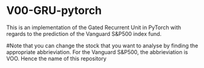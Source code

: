 # V00-GRU-pytorch
This is an implementation of the Gated Recurrent Unit in PyTorch with regards to the prediction of the Vanguard S&P500 index fund.

#Note that you can change the stock that you want to analyse by finding the appropriate abbrieviation. For the Vanguard S&P500, the abbrieviation is VOO. 
Hence the name of this repository
